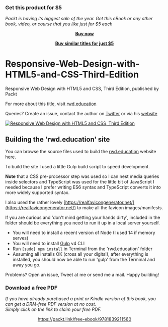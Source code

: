 
### Get this product for $5

<i>Packt is having its biggest sale of the year. Get this eBook or any other book, video, or course that you like just for $5 each</i>


<b><p align='center'>[Buy now](https://packt.link/9781839211560)</p></b>


<b><p align='center'>[Buy similar titles for just $5](https://subscription.packtpub.com/search)</p></b>


# Responsive-Web-Design-with-HTML5-and-CSS-Third-Edition

Responsive Web Design with HTML5 and CSS, Third Edition, published by Packt

For more about this title, visit [rwd.education](https://rwd.education)

Queries? Create an issue, contact the author on [Twitter](https://twitter.com/benfrain) or via his [website](https://benfrain.com)

<a href="https://rwd.education"><img src="https://benfrain.com/wp-content/themes/bf2018/img/rwd.png" style="max-width: 600px;" alt="Responsive Web Design with HTML5 and CSS, Third Edition"/></a>

## Building the 'rwd.education' site

You can browse the source files used to build the [rwd.education](https://rwd.education) website here.

To build the site I used a little Gulp build script to speed development.

**Note** that a CSS pre-processor step was used so I can nest media queries inside selectors and TypeScript was used for the little bit of JavaScript I needed because I prefer writing ES6 syntax and TypeScript converts it into more widely supported syntax.

I also used the rather lovely [https://realfavicongenerator.net/](https://realfavicongenerator.net/) to make all the favicon images/manifests.

If you are curious and 'don't mind getting your hands dirty', included in the folder should be everything you need to run it up in a local server yourself.

-   You will need to install a recent version of Node (I used 14 if memory serves)
-   You will need to install [Gulp](https://gulpjs.com) v4 CLI
-   Run <code>[sudo] npm install</code> in Terminal from the 'rwd.education' folder
-   Assuming all installs OK (cross all your digits!), after everything is installed, you should now be able to run 'gulp' from the Terminal and away you go.

Problems? Open an issue, Tweet at me or send me a mail. Happy building!
### Download a free PDF

 <i>If you have already purchased a print or Kindle version of this book, you can get a DRM-free PDF version at no cost.<br>Simply click on the link to claim your free PDF.</i>
<p align="center"> <a href="https://packt.link/free-ebook/9781839211560">https://packt.link/free-ebook/9781839211560 </a> </p>
